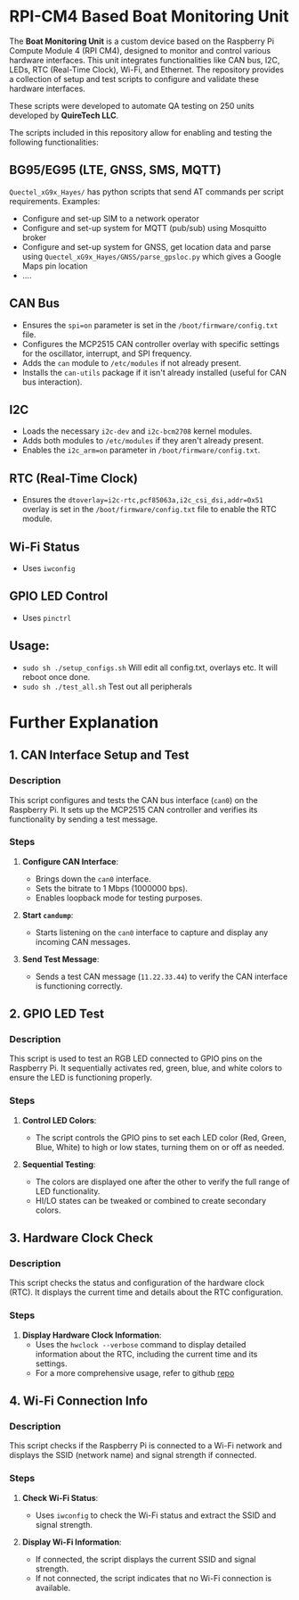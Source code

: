 # RPI-CM4 Based Boat Monitoring Unit

The **Boat Monitoring Unit** is a custom device based on the Raspberry Pi Compute Module 4 (RPI CM4), designed to monitor and control various hardware interfaces. This unit integrates functionalities like CAN bus, I2C, LEDs, RTC (Real-Time Clock), Wi-Fi, and Ethernet. The repository provides a collection of setup and test scripts to configure and validate these hardware interfaces.

These scripts were developed to automate QA testing on 250 units developed by **QuireTech LLC**.

The scripts included in this repository allow for enabling and testing the following functionalities:

## BG95/EG95 (LTE, GNSS, SMS, MQTT)
`Quectel_xG9x_Hayes/` has python scripts that send AT commands per script requirements. 
Examples:
- Configure and set-up SIM to a network operator
- Configure and set-up system for MQTT (pub/sub) using Mosquitto broker
- Configure and set-up system for GNSS, get location data and parse using `Quectel_xG9x_Hayes/GNSS/parse_gpsloc.py` which gives a Google Maps pin location
- ....



## CAN Bus

- Ensures the `spi=on` parameter is set in the `/boot/firmware/config.txt` file.
- Configures the MCP2515 CAN controller overlay with specific settings for the oscillator, interrupt, and SPI frequency.
- Adds the `can` module to `/etc/modules` if not already present.
- Installs the `can-utils` package if it isn't already installed (useful for CAN bus interaction).

## I2C

- Loads the necessary `i2c-dev` and `i2c-bcm2708` kernel modules.
- Adds both modules to `/etc/modules` if they aren't already present.
- Enables the `i2c_arm=on` parameter in `/boot/firmware/config.txt`.

## RTC (Real-Time Clock)

- Ensures the `dtoverlay=i2c-rtc,pcf85063a,i2c_csi_dsi,addr=0x51` overlay is set in the `/boot/firmware/config.txt` file to enable the RTC module.

## Wi-Fi Status

- Uses `iwconfig`

## GPIO LED Control

- Uses `pinctrl`

## Usage:

- `sudo sh ./setup_configs.sh` Will edit all config.txt, overlays etc. It will reboot once done.
- `sudo sh ./test_all.sh` Test out all peripherals

# Further Explanation

## 1. CAN Interface Setup and Test

### Description

This script configures and tests the CAN bus interface (`can0`) on the Raspberry Pi. It sets up the MCP2515 CAN controller and verifies its functionality by sending a test message.

### Steps

1. **Configure CAN Interface**:

   - Brings down the `can0` interface.
   - Sets the bitrate to 1 Mbps (1000000 bps).
   - Enables loopback mode for testing purposes.

2. **Start `candump`**:

   - Starts listening on the `can0` interface to capture and display any incoming CAN messages.

3. **Send Test Message**:
   - Sends a test CAN message (`11.22.33.44`) to verify the CAN interface is functioning correctly.

## 2. GPIO LED Test

### Description

This script is used to test an RGB LED connected to GPIO pins on the Raspberry Pi. It sequentially activates red, green, blue, and white colors to ensure the LED is functioning properly.

### Steps

1. **Control LED Colors**:

   - The script controls the GPIO pins to set each LED color (Red, Green, Blue, White) to high or low states, turning them on or off as needed.

2. **Sequential Testing**:
   - The colors are displayed one after the other to verify the full range of LED functionality.
   - HI/LO states can be tweaked or combined to create secondary colors.

## 3. Hardware Clock Check

### Description

This script checks the status and configuration of the hardware clock (RTC). It displays the current time and details about the RTC configuration.

### Steps

1. **Display Hardware Clock Information**:
   - Uses the `hwclock --verbose` command to display detailed information about the RTC, including the current time and its settings.
   - For a more comprehensive usage, refer to github [repo](https://github.com/barthm1/rpi-pcf85063/blob/main/pcf85063.py)

## 4. Wi-Fi Connection Info

### Description

This script checks if the Raspberry Pi is connected to a Wi-Fi network and displays the SSID (network name) and signal strength if connected.

### Steps

1. **Check Wi-Fi Status**:

   - Uses `iwconfig` to check the Wi-Fi status and extract the SSID and signal strength.

2. **Display Wi-Fi Information**:
   - If connected, the script displays the current SSID and signal strength.
   - If not connected, the script indicates that no Wi-Fi connection is available.
